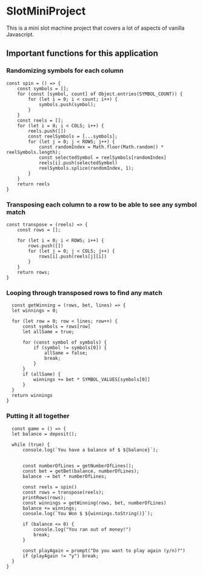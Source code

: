 # SlotMiniProject

<p>This is a mini slot machine project that covers a lot of aspects of vanilla Javascript.</p>

<h2>Important functions for this application</h2>

### Randomizing symbols for each column
    const spin = () => {
        const symbols = [];
        for (const [symbol, count] of Object.entries(SYMBOL_COUNT)) {
            for (let i = 0; i < count; i++) {
                symbols.push(symbol);
            }
        }
        const reels = [];
        for (let i = 0; i < COLS; i++) {
            reels.push([])
            const reelSymbols = [...symbols];
            for (let j = 0; j < ROWS; j++) {
                const randomIndex = Math.floor(Math.random() * reelSymbols.length);
                const selectedSymbol = reelSymbols[randomIndex]
                reels[i].push(selectedSymbol)
                reelSymbols.splice(randomIndex, 1);
            }
        }
        return reels
    }

### Transposing each column to a row to be able to see any symbol match
    const transpose = (reels) => {
        const rows = [];
    
        for (let i = 0; i < ROWS; i++) {
            rows.push([])
            for (let j = 0; j < COLS; j++) {
                rows[i].push(reels[j][i])
            }
        }
        return rows;
    }


### Looping through transposed rows to find any match
      const getWinning = (rows, bet, lines) => {
      let winnings = 0;
  
      for (let row = 0; row < lines; row++) {
          const symbols = rows[row]
          let allSame = true;
  
          for (const symbol of symbols) {
              if (symbol != symbols[0]) {
                  allSame = false;
                  break;
              }
          }
          if (allSame) {
              winnings += bet * SYMBOL_VALUES[symbols[0]]
          }
      }
      return winnings
    }


### Putting it all together 
      const game = () => {
      let balance = deposit();
  
      while (true) {
          console.log(`You have a balance of $ ${balance}`);
  
  
          const numberOfLines = getNumberOfLines();
          const bet = getBet(balance, numberOfLines);
          balance -= bet * numberOfLines;
  
          const reels = spin()
          const rows = transpose(reels);
          printRows(rows);
          const winnings = getWinning(rows, bet, numberOfLines)
          balance += winnings;
          console.log(`You Won $ ${winnings.toString()}`);
  
          if (balance <= 0) {
              console.log("You ran out of money!")
              break;
          }
  
          const playAgain = prompt("Do you want to play again (y/n)?")
          if (playAgain != "y") break;
      }
    }
